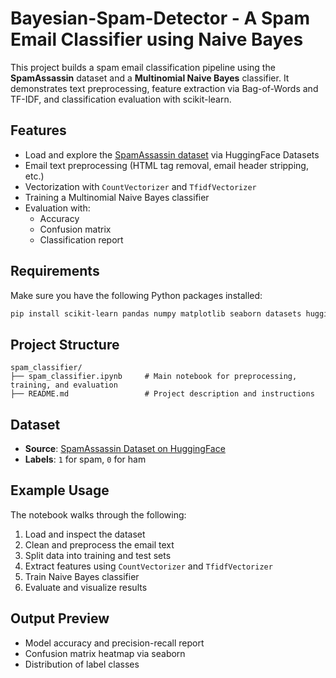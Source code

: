 # Bayesian-Spam-Detector - A Spam Email Classifier using Naive Bayes

This project builds a spam email classification pipeline using the **SpamAssassin** dataset and a **Multinomial Naive Bayes** classifier. It demonstrates text preprocessing, feature extraction via Bag-of-Words and TF-IDF, and classification evaluation with scikit-learn.

## Features

- Load and explore the [SpamAssassin dataset](https://huggingface.co/datasets/talby/spamassassin) via HuggingFace Datasets
- Email text preprocessing (HTML tag removal, email header stripping, etc.)
- Vectorization with `CountVectorizer` and `TfidfVectorizer`
- Training a Multinomial Naive Bayes classifier
- Evaluation with:
  - Accuracy
  - Confusion matrix
  - Classification report

## Requirements

Make sure you have the following Python packages installed:

```bash
pip install scikit-learn pandas numpy matplotlib seaborn datasets huggingface_hub
```

## Project Structure

```
spam_classifier/
├── spam_classifier.ipynb     # Main notebook for preprocessing, training, and evaluation
├── README.md                 # Project description and instructions
```

## Dataset

- **Source**: [SpamAssassin Dataset on HuggingFace](https://huggingface.co/datasets/talby/spamassassin)
- **Labels**: `1` for spam, `0` for ham

## Example Usage

The notebook walks through the following:

1. Load and inspect the dataset
2. Clean and preprocess the email text
3. Split data into training and test sets
4. Extract features using `CountVectorizer` and `TfidfVectorizer`
5. Train Naive Bayes classifier
6. Evaluate and visualize results

## Output Preview

- Model accuracy and precision-recall report
- Confusion matrix heatmap via seaborn
- Distribution of label classes
